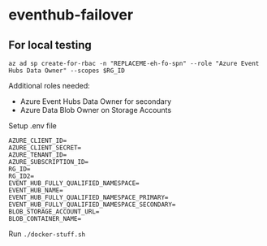 # eventhub-failover

## For local testing
```
az ad sp create-for-rbac -n "REPLACEME-eh-fo-spn" --role "Azure Event Hubs Data Owner" --scopes $RG_ID
```

Additional roles needed: 
* Azure Event Hubs Data Owner for secondary
* Azure Data Blob Owner on Storage Accounts

Setup .env file 
```
AZURE_CLIENT_ID=
AZURE_CLIENT_SECRET=
AZURE_TENANT_ID=
AZURE_SUBSCRIPTION_ID=
RG_ID=
RG_ID2=
EVENT_HUB_FULLY_QUALIFIED_NAMESPACE=
EVENT_HUB_NAME=
EVENT_HUB_FULLY_QUALIFIED_NAMESPACE_PRIMARY=
EVENT_HUB_FULLY_QUALIFIED_NAMESPACE_SECONDARY=
BLOB_STORAGE_ACCOUNT_URL=
BLOB_CONTAINER_NAME=
```

Run `./docker-stuff.sh`